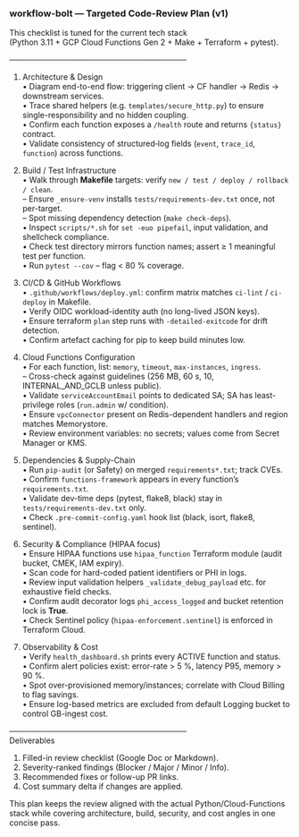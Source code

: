 ### workflow-bolt — Targeted Code-Review Plan (v1)

This checklist is tuned for the current tech stack  
(Python 3.11 + GCP Cloud Functions Gen 2 + Make + Terraform + pytest).

────────────────────────────────  
1. Architecture & Design  
• Diagram end-to-end flow: triggering client → CF handler → Redis → downstream services.  
• Trace shared helpers (e.g. `templates/secure_http.py`) to ensure single-responsibility and no hidden coupling.  
• Confirm each function exposes a `/health` route and returns `{status}` contract.  
• Validate consistency of structured‐log fields (`event`, `trace_id`, `function`) across functions.

2. Build / Test Infrastructure  
• Walk through **Makefile** targets: verify `new / test / deploy / rollback / clean`.  
  – Ensure `_ensure-venv` installs `tests/requirements-dev.txt` once, not per-target.  
  – Spot missing dependency detection (`make check-deps`).  
• Inspect `scripts/*.sh` for `set -euo pipefail`, input validation, and shellcheck compliance.  
• Check test directory mirrors function names; assert ≥ 1 meaningful test per function.  
• Run `pytest --cov` – flag < 80 % coverage.

3. CI/CD & GitHub Workflows  
• `.github/workflows/deploy.yml`: confirm matrix matches `ci-lint` / `ci-deploy` in Makefile.  
• Verify OIDC workload-identity auth (no long-lived JSON keys).  
• Ensure terraform `plan` step runs with `-detailed-exitcode` for drift detection.  
• Confirm artefact caching for pip to keep build minutes low.

4. Cloud Functions Configuration  
• For each function, list: `memory`, `timeout`, `max-instances`, `ingress`.  
  – Cross-check against guidelines (256 MB, 60 s, 10, INTERNAL_AND_GCLB unless public).  
• Validate `serviceAccountEmail` points to dedicated SA; SA has least-privilege roles (`run.admin` w/ condition).  
• Ensure `vpcConnector` present on Redis-dependent handlers and region matches Memorystore.  
• Review environment variables: no secrets; values come from Secret Manager or KMS.

5. Dependencies & Supply-Chain  
• Run `pip-audit` (or Safety) on merged `requirements*.txt`; track CVEs.  
• Confirm `functions-framework` appears in every function’s `requirements.txt`.  
• Validate dev-time deps (pytest, flake8, black) stay in `tests/requirements-dev.txt` only.  
• Check `.pre-commit-config.yaml` hook list (black, isort, flake8, sentinel).

6. Security & Compliance (HIPAA focus)  
• Ensure HIPAA functions use `hipaa_function` Terraform module (audit bucket, CMEK, IAM expiry).  
• Scan code for hard-coded patient identifiers or PHI in logs.  
• Review input validation helpers `_validate_debug_payload` etc. for exhaustive field checks.  
• Confirm audit decorator logs `phi_access_logged` and bucket retention lock is **True**.  
• Check Sentinel policy (`hipaa-enforcement.sentinel`) is enforced in Terraform Cloud.

7. Observability & Cost  
• Verify `health_dashboard.sh` prints every ACTIVE function and status.  
• Confirm alert policies exist: error-rate > 5 %, latency P95, memory > 90 %.  
• Spot over-provisioned memory/instances; correlate with Cloud Billing to flag savings.  
• Ensure log-based metrics are excluded from default Logging bucket to control GB-ingest cost.

────────────────────────────────  
Deliverables

1. Filled-in review checklist (Google Doc or Markdown).  
2. Severity-ranked findings (Blocker / Major / Minor / Info).  
3. Recommended fixes or follow-up PR links.  
4. Cost summary delta if changes are applied.

This plan keeps the review aligned with the actual Python/Cloud-Functions stack while covering architecture, build, security, and cost angles in one concise pass.
